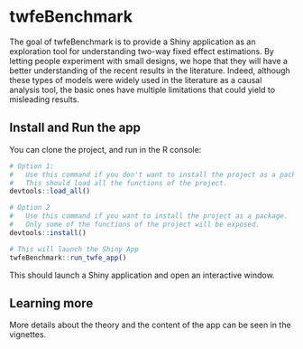 
<!-- README.md is generated from README.Rmd. Please edit that file -->

# twfeBenchmark

<!-- badges: start -->

<!-- badges: end -->

The goal of twfeBenchmark is to provide a Shiny application as an
exploration tool for understanding two-way fixed effect estimations. By
letting people experiment with small designs, we hope that they will
have a better understanding of the recent results in the literature.
Indeed, although these types of models were widely used in the
literature as a causal analysis tool, the basic ones have multiple
limitations that could yield to misleading results.

## Install and Run the app

You can clone the project, and run in the R console:

``` r
# Option 1:
#   Use this command if you don't want to install the project as a package.
#   This should load all the functions of the project.
devtools::load_all()

# Option 2
#   Use this command if you want to install the project as a package.
#   Only some of the functions of the project will be exposed.
devtools::install()

# This will launch the Shiny App
twfeBenchmark::run_twfe_app()
```

This should launch a Shiny application and open an interactive window.

## Learning more

More details about the theory and the content of the app can be seen in
the vignettes.
